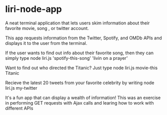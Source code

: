 # liri-node-app

A neat terminal application that lets users skim information about their favorite movie, song , or twitter account.

This app requests information from the Twitter, Spotify, and OMDb APIs and displays it to the user from the terminal.

If the user wants to find out info about their favorite song, then they can simply type node liri.js 'spotify-this-song' 'livin on a prayer'

Want to find out who directed the Titanic? Just type node liri.js movie-this Titanic

Recieve the latest 20 tweets from your favorite celebrity by writing node liri.js my-twitter

It's a fun app that can display a wealth of information! This was an exercise in performing GET requests with Ajax calls and learing how to work with different APIs
